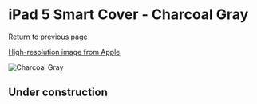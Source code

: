 # iPad 5 Smart Cover - Charcoal Gray

[Return to previous page](/ipad_air)

[High-resolution image from Apple](https://store.storeimages.cdn-apple.com/8756/as-images.apple.com/is/MQ4L2?wid=4500&hei=4500&fmt=png)

<div style="width: 512px"><img src="/almost_uncompressed/MQ4L2.webp" alt="Charcoal Gray"></div>

## Under construction
